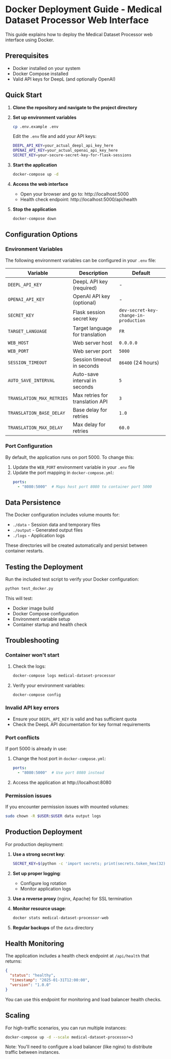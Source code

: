 # Docker Deployment Guide - Medical Dataset Processor Web Interface

This guide explains how to deploy the Medical Dataset Processor web interface using Docker.

## Prerequisites

- Docker installed on your system
- Docker Compose installed
- Valid API keys for DeepL (and optionally OpenAI)

## Quick Start

1. **Clone the repository and navigate to the project directory**

2. **Set up environment variables**
   ```bash
   cp .env.example .env
   ```
   
   Edit the `.env` file and add your API keys:
   ```bash
   DEEPL_API_KEY=your_actual_deepl_api_key_here
   OPENAI_API_KEY=your_actual_openai_api_key_here
   SECRET_KEY=your-secure-secret-key-for-flask-sessions
   ```

3. **Start the application**
   ```bash
   docker-compose up -d
   ```

4. **Access the web interface**
   - Open your browser and go to: http://localhost:5000
   - Health check endpoint: http://localhost:5000/api/health

5. **Stop the application**
   ```bash
   docker-compose down
   ```

## Configuration Options

### Environment Variables

The following environment variables can be configured in your `.env` file:

| Variable | Description | Default |
|----------|-------------|---------|
| `DEEPL_API_KEY` | DeepL API key (required) | - |
| `OPENAI_API_KEY` | OpenAI API key (optional) | - |
| `SECRET_KEY` | Flask session secret key | `dev-secret-key-change-in-production` |
| `TARGET_LANGUAGE` | Target language for translation | `FR` |
| `WEB_HOST` | Web server host | `0.0.0.0` |
| `WEB_PORT` | Web server port | `5000` |
| `SESSION_TIMEOUT` | Session timeout in seconds | `86400` (24 hours) |
| `AUTO_SAVE_INTERVAL` | Auto-save interval in seconds | `5` |
| `TRANSLATION_MAX_RETRIES` | Max retries for translation API | `3` |
| `TRANSLATION_BASE_DELAY` | Base delay for retries | `1.0` |
| `TRANSLATION_MAX_DELAY` | Max delay for retries | `60.0` |

### Port Configuration

By default, the application runs on port 5000. To change this:

1. Update the `WEB_PORT` environment variable in your `.env` file
2. Update the port mapping in `docker-compose.yml`:
   ```yaml
   ports:
     - "8080:5000"  # Maps host port 8080 to container port 5000
   ```

## Data Persistence

The Docker configuration includes volume mounts for:

- `./data` - Session data and temporary files
- `./output` - Generated output files
- `./logs` - Application logs

These directories will be created automatically and persist between container restarts.

## Testing the Deployment

Run the included test script to verify your Docker configuration:

```bash
python test_docker.py
```

This will test:
- Docker image build
- Docker Compose configuration
- Environment variable setup
- Container startup and health check

## Troubleshooting

### Container won't start

1. Check the logs:
   ```bash
   docker-compose logs medical-dataset-processor
   ```

2. Verify your environment variables:
   ```bash
   docker-compose config
   ```

### Invalid API key errors

- Ensure your `DEEPL_API_KEY` is valid and has sufficient quota
- Check the DeepL API documentation for key format requirements

### Port conflicts

If port 5000 is already in use:

1. Change the host port in `docker-compose.yml`:
   ```yaml
   ports:
     - "8080:5000"  # Use port 8080 instead
   ```

2. Access the application at http://localhost:8080

### Permission issues

If you encounter permission issues with mounted volumes:

```bash
sudo chown -R $USER:$USER data output logs
```

## Production Deployment

For production deployment:

1. **Use a strong secret key**:
   ```bash
   SECRET_KEY=$(python -c 'import secrets; print(secrets.token_hex(32))')
   ```

2. **Set up proper logging**:
   - Configure log rotation
   - Monitor application logs

3. **Use a reverse proxy** (nginx, Apache) for SSL termination

4. **Monitor resource usage**:
   ```bash
   docker stats medical-dataset-processor-web
   ```

5. **Regular backups** of the `data` directory

## Health Monitoring

The application includes a health check endpoint at `/api/health` that returns:

```json
{
  "status": "healthy",
  "timestamp": "2025-01-31T12:00:00",
  "version": "1.0.0"
}
```

You can use this endpoint for monitoring and load balancer health checks.

## Scaling

For high-traffic scenarios, you can run multiple instances:

```bash
docker-compose up -d --scale medical-dataset-processor=3
```

Note: You'll need to configure a load balancer (like nginx) to distribute traffic between instances.